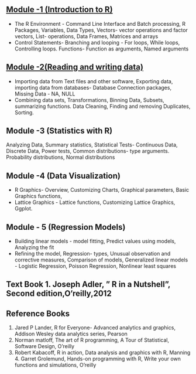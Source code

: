 ## [Module -1 (Introduction to R)](./Module%201)
- The R Environment - Command Line Interface and Batch processing, R Packages, Variables, Data Types, Vectors- vector operations and factor vectors, List- operations, Data Frames, Matrices and arrays
- Control Statements- Branching and looping - For loops, While loops, Controlling loops. Functions- Function as arguments, Named arguments 
## [Module -2(Reading and writing data)](./Module%202) 
- Importing data from Text files and other software, Exporting data, importing data from databases- Database Connection packages, Missing Data - NA, NULL 
- Combining data sets, Transformations, Binning Data, Subsets, summarizing functions. Data Cleaning, Finding and removing Duplicates, Sorting. 
## Module -3 (Statistics with R) 
Analyzing Data, Summary statistics, Statistical Tests- Continuous Data, Discrete Data, Power tests, Common distributions- type arguments. Probability distributions, Normal distributions
## Module -4 (Data Visualization) 
- R Graphics- Overview, Customizing Charts, Graphical parameters, Basic Graphics functions,
- Lattice Graphics - Lattice functions, Customizing Lattice Graphics, Ggplot. 
## Module - 5 (Regression Models) 
- Building linear models - model fitting, Predict values using models, Analyzing the fit
- Refining the model, Regression- types, Unusual observation and corrective measures, Comparison of models, Generalized linear models - Logistic Regression, Poisson Regression, Nonlinear least squares 

## Text Book 1. Joseph Adler, ” R in a Nutshell”, Second edition,O’reilly,2012 
## Reference Books 
1. Jared P Lander, R for Everyone- Advanced analytics and graphics, Addison Wesley data analytics series, Pearson 
2. Norman matloff, The art of R programming, A Tour of Statistical, Software Design, O’reilly 
3. Robert Kabacoff, R in action, Data analysis and graphics with R, Manning 4. Garret Grolemund, Hands-on programming with R, Write your own functions and simulations, O’reilly
